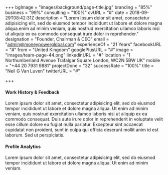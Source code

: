 +++
bgImage = "images/background/page-title.jpg"
branding = "85%"
business = "99%"
consulting = "100%"
cvURL = "#"
date = 2018-09-29T08:42:31Z
description = "Lorem ipsum dolor sit amet, consectetur adipisicing elit, sed do eiusmod tempor incididunt ut labore et dolore magna aliqua.enim ad minim veniam, quis nostrud exercitation ullamco laboris nisi ut aliquip ex ea commodo consequat irure dolor in reprehender."
designation = "Founder, Chairman & CEO"
email = "admin@moneypowerglobal.com"
experienceOf = "21 Years"
facebookURL = "#"
from = "United Kingdom"
googlePlusURL = "#"
image = "images/team-page-44.png"
linkedinURL = "#"
location = "1 Northumberland Avenue  Trafalgar Square  London, WC2N 5BW  UK"
mobile = "+44 20 7931 9881"
projectDone = "32"
successRate = "100%"
title = "Neil G Van Luven"
twitterURL = "#"

+++
#### Work History  & Feedback

Lorem ipsum dolor sit amet, consectetur adipisicing elit, sed do eiusmod tempor incididunt ut labore et dolore magna aliqua. Ut enim ad minim veniam, quis nostrud exercitation ullamco laboris nisi ut aliquip ex ea commodo consequat. Duis aute irure dolor in reprehenderit in voluptate velit esse cillum dolore eu fugiat nulla pariatur. Excepteur sint occaecat cupidatat non proident, sunt in culpa qui officia deserunt mollit anim id est laborum. Sed ut perspiciatis.

#### Profile Analytics

Lorem ipsum dolor sit amet, consectetur adipisicing elit, sed do eiusmod tempor incididunt ut labore et dolore magna aliqua. Ut enim ad minim veniam.